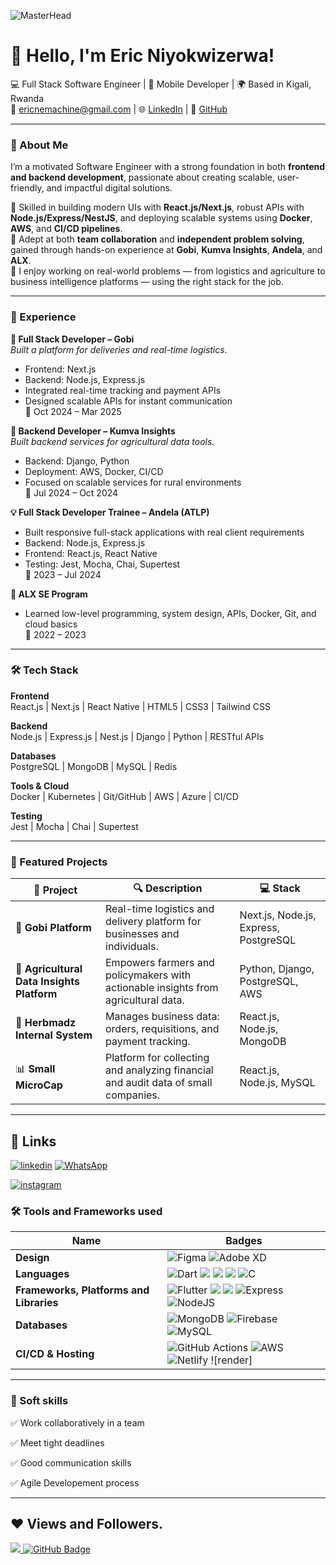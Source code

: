 ![MasterHead](https://blog.bit.ai/wp-content/uploads/2018/09/How-to-Embed-GitHub-Gists-in-Your-Documents-Blog-Banner.png)

# 👋 Hello, I'm Eric Niyokwizerwa!

💻 Full Stack Software Engineer | 📱 Mobile Developer | 🌍 Based in Kigali, Rwanda  
📧 ericnemachine@gmail.com | 🌐 [LinkedIn](https://www.linkedin.com/in/eric-niyokwizerwa-489b74251/) | 🐙 [GitHub](https://github.com/EricNiyo73)

---

### 🚀 About Me

I’m a motivated Software Engineer with a strong foundation in both **frontend and backend development**, passionate about creating scalable, user-friendly, and impactful digital solutions.

🔹 Skilled in building modern UIs with **React.js/Next.js**, robust APIs with **Node.js/Express/NestJS**, and deploying scalable systems using **Docker**, **AWS**, and **CI/CD pipelines**.  
🔹 Adept at both **team collaboration** and **independent problem solving**, gained through hands-on experience at **Gobi**, **Kumva Insights**, **Andela**, and **ALX**.  
🔹 I enjoy working on real-world problems — from logistics and agriculture to business intelligence platforms — using the right stack for the job.

---

### 💼 Experience

**🔧 Full Stack Developer – Gobi**  
_Built a platform for deliveries and real-time logistics._

- Frontend: Next.js
- Backend: Node.js, Express.js
- Integrated real-time tracking and payment APIs
- Designed scalable APIs for instant communication  
  📅 Oct 2024 – Mar 2025

**🌱 Backend Developer – Kumva Insights**  
_Built backend services for agricultural data tools._

- Backend: Django, Python
- Deployment: AWS, Docker, CI/CD
- Focused on scalable services for rural environments  
  📅 Jul 2024 – Oct 2024

**💡 Full Stack Developer Trainee – Andela (ATLP)**

- Built responsive full-stack applications with real client requirements
- Backend: Node.js, Express.js
- Frontend: React.js, React Native
- Testing: Jest, Mocha, Chai, Supertest  
  📅 2023 – Jul 2024

**🔧 ALX SE Program**

- Learned low-level programming, system design, APIs, Docker, Git, and cloud basics  
  📅 2022 – 2023

---

### 🛠️ Tech Stack

**Frontend**  
React.js | Next.js | React Native | HTML5 | CSS3 | Tailwind CSS

**Backend**  
Node.js | Express.js | Nest.js | Django | Python | RESTful APIs

**Databases**  
PostgreSQL | MongoDB | MySQL | Redis

**Tools & Cloud**  
Docker | Kubernetes | Git/GitHub | AWS | Azure | CI/CD

**Testing**  
Jest | Mocha | Chai | Supertest

---

### 📂 Featured Projects

| 🧠 Project                                 | 🔍 Description                                                                     | 💻 Stack                              |
| ------------------------------------------ | ---------------------------------------------------------------------------------- | ------------------------------------- |
| 🚚 **Gobi Platform**                       | Real-time logistics and delivery platform for businesses and individuals.          | Next.js, Node.js, Express, PostgreSQL |
| 🌾 **Agricultural Data Insights Platform** | Empowers farmers and policymakers with actionable insights from agricultural data. | Python, Django, PostgreSQL, AWS       |
| 🏢 **Herbmadz Internal System**            | Manages business data: orders, requisitions, and payment tracking.                 | React.js, Node.js, MongoDB            |
| 📊 **Small MicroCap**                      | Platform for collecting and analyzing financial and audit data of small companies. | React.js, Node.js, MySQL              |

---

## 🔗 Links

[![linkedin](https://img.shields.io/badge/linkedin-0A66C2?style=for-the-badge&logo=linkedin&logoColor=white)](https://www.linkedin.com/in/eric-niyokwizerwa-489b74251/)
[![WhatsApp](https://img.shields.io/badge/WhatsApp-25D366?style=for-the-badge&logo=whatsapp&logoColor=white)](https://wa.link/8tm9by)

[![instagram](https://img.shields.io/badge/instagram-1DA1F2?style=for-the-badge&logo=instagram&logoColor=white)](https://www.instagram.com/tol)

### 🛠 Tools and Frameworks used

| Name                                    | Badges                                                                                                                                                                                                                                                                                                                                                                                                                                                                                                                                               |
| --------------------------------------- | ---------------------------------------------------------------------------------------------------------------------------------------------------------------------------------------------------------------------------------------------------------------------------------------------------------------------------------------------------------------------------------------------------------------------------------------------------------------------------------------------------------------------------------------------------- |
| **Design**                              | ![Figma](https://img.shields.io/badge/figma-%23F24E1E.svg?style=for-the-badge&logo=figma&logoColor=white) ![Adobe XD](https://img.shields.io/badge/Adobe%20XD-470137?style=for-the-badge&logo=Adobe%20XD&logoColor=#FF61F6)                                                                                                                                                                                                                                                                                                                          |
| **Languages**                           | ![Dart](https://img.shields.io/badge/dart-%230175C2.svg?style=for-the-badge&logo=dart&logoColor=white) <img src="https://img.shields.io/badge/JavaScript-323330?style=for-the-badge&logo=javascript&logoColor=F7DF1E" /> <img src="https://img.shields.io/badge/CSS3-1572B6?style=for-the-badge&logo=css3&logoColor=white" /> <img src="https://img.shields.io/badge/HTML5-E34F26?style=for-the-badge&logo=html5&logoColor=white" /> ![C](https://img.shields.io/badge/c-%2300599C.svg?style=for-the-badge&logo=c&logoColor=white)                   |
| **Frameworks, Platforms and Libraries** | ![Flutter](https://img.shields.io/badge/Flutter-%2302569B.svg?style=for-the-badge&logo=Flutter&logoColor=white) <img src="https://img.shields.io/badge/Bootstrap-563D7C?style=for-the-badge&logo=bootstrap&logoColor=white" /> <img src="https://img.shields.io/badge/React-20232A?style=for-the-badge&logo=react&logoColor=61DAFB" /> ![Express](https://img.shields.io/badge/Express-000?style=for-the-badge&logo=express&logoColor=white) ![NodeJS](https://img.shields.io/badge/node.js-6DA55F?style=for-the-badge&logo=node.js&logoColor=white) |
| **Databases**                           | ![MongoDB](https://img.shields.io/badge/MongoDB-%234ea94b.svg?style=for-the-badge&logo=mongodb&logoColor=white) ![Firebase](https://img.shields.io/badge/firebase-%23039BE5.svg?style=for-the-badge&logo=firebase) ![MySQL](https://img.shields.io/badge/mysql-%2300f.svg?style=for-the-badge&logo=mysql&logoColor=white)                                                                                                                                                                                                                            |
| **CI/CD & Hosting**                     | ![GitHub Actions](https://img.shields.io/badge/github%20actions-%232671E5.svg?style=for-the-badge&logo=githubactions&logoColor=white) ![AWS](https://img.shields.io/badge/AWS-%23FF9900.svg?style=for-the-badge&logo=amazon-aws&logoColor=white) ![Netlify](https://img.shields.io/badge/netlify-%23000000.svg?style=for-the-badge&logo=netlify&logoColor=#00C7B7) ![render]                                                                                                                                                                         |

</p>

<hr>

### 👔 Soft skills

✅ Work collaboratively in a team

✅ Meet tight deadlines

✅ Good communication skills

✅ Agile Developement process

<hr>

## ❤ Views and Followers.

<a href="https://github.com/EricNiyo73/github-profile-views-counter">
    <img src="https://komarev.com/ghpvc/?username=EricNiyo73">
</a>
<a href="https://github.com/EricNiyo73?tab=followers"><img src="https://img.shields.io/github/followers/EricNiyo73?label=Followers&style=social" alt="GitHub Badge"></a>

 <br>

<br/>

<!---
Ericniyo73/Ericniyo73 is a ✨ special ✨ repository because its `README.md` (this file) appears on your GitHub profile.
You can click the Preview link to take a look at your changes.
--->
